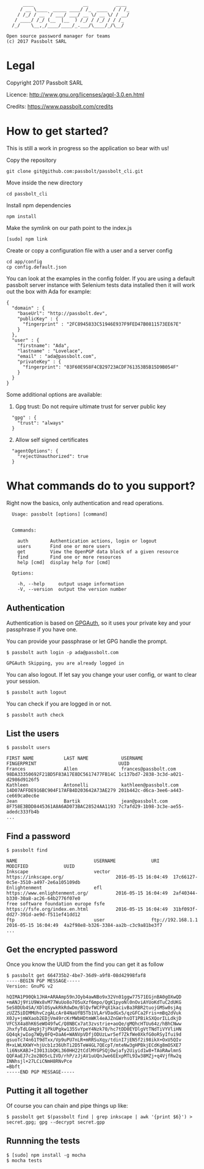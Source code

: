 
	      ____                  __          ____
	     / __ \____  _____ ____/ /_  ____  / / /_
	    / /_/ / __ `/ ___/ ___/ __ \/ __ \/ / __/
	   / ____/ /_/ (__  |__  ) /_/ / /_/ / / /_
	  /_/    \__,_/____/____/_.___/\____/_/\__/

	Open source password manager for teams
	(c) 2017 Passbolt SARL


Legal
===============================

Copyright 2017 Passbolt SARL

Licence: http://www.gnu.org/licenses/agpl-3.0.en.html

Credits: https://www.passbolt.com/credits


How to get started?
===============================

This is still a work in progress so the application so bear with us!

Copy the repository
```
git clone git@github.com:passbolt/passbolt_cli.git
```

Move inside the new directory
```
cd passbolt_cli
```

Install npm dependencies
```
npm install
```

Make the symlink on our path point to the index.js
```
[sudo] npm link
```

Create or copy a configuration file with a user and a server config
```
cd app/config
cp config.default.json
```

You can look at the examples in the config folder.
If you are using a default passbolt server instance with Selenium tests data installed then it will work out the box
with Ada for example:
```
{
  "domain" : {
    "baseUrl": "http://passbolt.dev",
    "publicKey" : {
      "fingerprint" : "2FC8945833C51946E937F9FED47B0811573EE67E"
    }
  },
  "user" : {
    "firstname": "Ada",
    "lastname" : "Lovelace",
    "email" : "ada@passbolt.com",
    "privateKey" : {
      "fingerprint": "03F60E958F4CB29723ACDF761353B5B15D9B054F"
    }
  }
}
```
Some additional options are available:
1. Gpg trust:
Do not require ultimate trust for server public key
```
  "gpg" : {
    "trust": "always"
  }
```

2. Allow self signed certificates
```
  "agentOptions": {
    "rejectUnauthorized": true
  }
```

What commands do to you support?
================================

Right now the basics, only authentication and read operations.
```
  Usage: passbolt [options] [command]


  Commands:

    auth        Authentication actions, login or logout
    users       Find one or more users
    get         View the OpenPGP data block of a given resource
    find        Find one or more resources
    help [cmd]  display help for [cmd]

  Options:

    -h, --help     output usage information
    -V, --version  output the version number
```


Authentication
---------------
Authentication is based on [GPGAuth](https://www.passbolt.com/help/tech/auth), so it uses your private key
and your passphrase if you have one.

You can provide your passphrase or let GPG handle the prompt.
```
$ passbolt auth login -p ada@passbolt.com

GPGAuth Skipping, you are already logged in
```

You can also logout. If let say you change your user config, or want to clear your session.
```
$ passbolt auth logout
```

You can check if you are logged in or not.
```
$ passbolt auth check
```

List the users
---------------
```
$ passbolt users

FIRST NAME           LAST NAME            USERNAME              FINGERPRINT                              UUID
Frances              Allen                frances@passbolt.com  98DA33350692F21BD5F83A17E8DC5617477FB14C 1c137bd7-2838-3c3d-a021-d2986d9126f5
Kathleen             Antonelli            kathleen@passbolt.com 14D07AFFDE916BC904F17AFB4D203642A73AE279 201b442c-d6ca-3ee6-a443-ce669ca0ec6e
Jean                 Bartik               jean@passbolt.com     8F758E3BDD8445361A8A6AD073BAC28524AA1193 7c7afd29-1b98-3c3e-ae55-adedc333fb4b
...
```

Find a password
---------------
```
$ passbolt find

NAME                            USERNAME             URI                                     MODIFIED             UUID
Inkscape                        vector               https://inkscape.org/                   2016-05-15 16:04:49  17c66127-0c5e-3510-a497-2e6a105109db
Enlightenment                   efl                  https://www.enlightenment.org/          2016-05-15 16:04:49  2af40344-b330-30a8-ac26-64b2776f07e0
free software foundation europe fsfe                 https://fsfe.org/index.en.html          2016-05-15 16:04:49  31bf093f-dd27-391d-ae9d-f511ef41dd12
ftp                             user                 ftp://192.168.1.1                       2016-05-15 16:04:49  4a2f98e8-b326-3384-aa2b-c3c9a81be3f7
...
```

Get the encrypted password
--------------------------

Once you know the UUID from the find you can get it as follow
```
$ passbolt get 664735b2-4be7-36d9-a9f8-08d42998faf8
-----BEGIN PGP MESSAGE-----
Version: GnuPG v2

hQIMA1P90Qk1JHA+ARAAmp59nJOyb4awNBo9x32Vn01ggw77571EGjnBA0gOXwQD
+mANJj9YiU9Wx8vM77WuUo8o7O5uXzf6mpo/QgK1pyoNl0nOviAYUoKdTuC2dUKG
5eS8DUb4SA/XDlOSywkRkRdwDm/BlQvfWCFPqX1kacivBa3RBR2tuojGMSw0sjAq
zUZZ5iDIMMUhvCzgALcAr84NaUfB5Tb1VLArVDadGx5/qzGFCa2Fris+mBq2dVuk
X0Jy+jmWXaob2EDjVm49rcKrMWbHDtmWKl4eAJZnGWrhsOT1PBikSXQorILLdkjD
VFCSX4a8hK6SeWO49fwC/Q8NBCx7at3zvstrie+aoQe/gMQhcHTUu64z/hBhCNww
JhxfyTdLGHq9j7jPkUPgkw135SvYpeY4Nzk70/hc7tDD0EYDlgVtTNdTiVYVliHN
GQ4qkjwIog7WQy0FQ+DaA6+WANVpVDfjODUzLwr5ef7ZkfWe0XkfG0oRSyIfui9d
gsuoTc74n61T9dTxx/Vp9uPU7nLR+mRRSuXqy/tdinI7jEN5f2i98ikX+OxU5QIv
M+xLWLKKWY+hjUcb1z36UhTi2D5TeW4GL7QEcpT/mteNw3gHPBkjECdKg8mOSXE7
li6NsKABJ+I3013ibQKL360HH22tCdlMYGPSQjOwjafy2Uiyid1w8+TAoRAwlmnS
QQFAaEJ7c2o2BO5cLIVD/rhP/zJjAV1uUQnJwe6EExpMTL9Iw38MZj+q4VjfRw2q
INNhsjl+27LCiCNmH8RNvPce
=Bbft
-----END PGP MESSAGE-----
```


Putting it all together
--------------------------

Of course you can chain and pipe things up like:
```
$ passbolt get $(passbolt find | grep inkscape | awk '{print $6}') > secret.gpg; gpg --decrypt secret.gpp
```

Runnning the tests
-------------------
```
$ [sudo] npm install -g mocha
$ mocha tests
```

